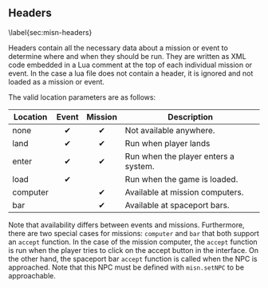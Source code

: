 ## Headers
\label{sec:misn-headers}

Headers contain all the necessary data about a mission or event to determine where and when they should be run. They are written as XML code embedded in a Lua comment at the top of each individual mission or event. In the case a lua file does not contain a header, it is ignored and not loaded as a mission or event.

The valid location parameters are as follows:

| Location | Event | Mission | Description |
| --- |:---:|:---:| --- |
| none | ✔ | ✔ | Not available anywhere. |
| land | ✔ | ✔ | Run when player lands |
| enter | ✔ | ✔ | Run when the player enters a system. |
| load | ✔ | | Run when the game is loaded. |
| computer | | ✔ | Available at mission computers. |
| bar | | ✔ | Available at spaceport bars. |

Note that availability differs between events and missions. Furthermore, there are two special cases for missions: `computer` and `bar` that both support an `accept` function. In the case of the mission computer, the `accept` function is run when the player tries to click on the accept button in the interface. On the other hand, the spaceport bar `accept` function is called when the NPC is approached. Note that this NPC must be defined with `misn.setNPC` to be approachable.
